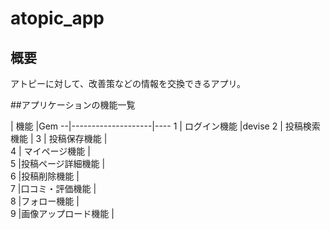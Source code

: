 # atopic_app

## 概要
アトピーに対して、改善策などの情報を交換できるアプリ。

##アプリケーションの機能一覧

  | 機能                |Gem
--|--------------------|----
1 | ログイン機能          |devise
2 | 投稿検索機能         |
3 | 投稿保存機能         |       
4 | マイページ機能        |        
5 |投稿ページ詳細機能     |           
6 |投稿削除機能          |       
7 |口コミ・評価機能        |        
8 |フォロー機能           |    
9 |画像アップロード機能     |


